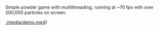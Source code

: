 Simple powder game with multithreading, running at ~70 fps with over 200,000 particles on screen.

[./media/demo.mp4](https://github.com/clearlyyy/PowderGame/blob/master/2025-06-07%2020-36-50.mp4))
